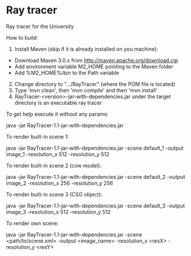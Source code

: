 Ray tracer
=========

Ray tracer for the University

How to build:

1. Install Maven (skip if it is already installed on you machine):
  - Download Maven 3.0.x from http://maven.apache.org/download.cgi
  - Add environment variable M2_HOME pointing to the Maven folder
  - Add %M2_HOME%/bin to the Path variable
2. Change directory to ".../RayTracer" (where the POM file is located)
3. Type 'mvn clean', then 'mvn compile' and then 'mvn install'
4. RayTracer-\<version\>-jar-with-dependencies.jar under the target directory is an executable ray tracer


To get help execute it without any params:

java -jar RayTracer-1.1-jar-with-dependencies.jar

To render built-in scene 1:

java -jar RayTracer-1.1-jar-with-dependencies.jar -scene default_1 -output image_1 -resolution_x 512 -resolution_y 512

To render built-in scene 2 (cow model):

java -jar RayTracer-1.1-jar-with-dependencies.jar -scene default_2 -output image_2 -resolution_x 256 -resolution_y 256

To render built-in scene 3 (CSG object):

java -jar RayTracer-1.1-jar-with-dependencies.jar -scene default_3 -output image_3 -resolution_x 512 -resolution_y 512

To render own scene:

java -jar RayTracer-1.1-jar-with-dependencies.jar -scene \<path/to/scene.xml\> -output \<image_name\> -resolution_x \<resX\> -resolution_y \<resY\>
